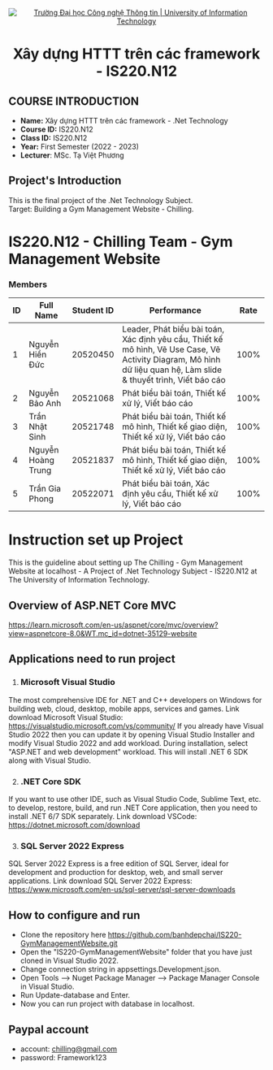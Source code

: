 <!-- Banner -->
<p align="center">
  <a href="https://www.uit.edu.vn/" title="Trường Đại học Công nghệ Thông tin" style="border: none;">
    <img src="https://i.imgur.com/WmMnSRt.png" alt="Trường Đại học Công nghệ Thông tin | University of Information Technology">
  </a>
</p>

<h1 align="center"><b>Xây dựng HTTT trên các framework - IS220.N12</b></h>

## COURSE INTRODUCTION

- **Name:** Xây dựng HTTT trên các framework - .Net Technology
- **Course ID:** IS220.N12
- **Class ID:** IS220.N12
- **Year:** First Semester (2022 - 2023)
- **Lecturer**: MSc. Tạ Việt Phương

## <h2 id="muctieu">Project's Introduction</h2>
This is the final project of the .Net Technology Subject. <br>
Target: Building a Gym Management Website - Chilling.

# IS220.N12 - Chilling Team - Gym Management Website
### Members
| ID  | Full Name                        | Student ID     | Performance  | Rate |
| --- |-------------------|----------|-----------|----------|
| 1 | Nguyễn Hiền Đức | 20520450 | Leader, Phát biểu bài toán, Xác định yêu cầu, Thiết kế mô hình, Vẽ Use Case, Vẽ Activity Diagram, Mô hình dữ liệu quan hệ, Làm slide & thuyết trình, Viết báo cáo | 100% |
| 2 | Nguyễn Bảo Anh  | 20521068 | Phát biểu bài toán, Thiết kế xử lý, Viết báo cáo | 100% |
| 3 | Trần Nhật Sinh  | 20521748 | Phát biểu bài toán, Thiết kế mô hình, Thiết kế giao diện, Thiết kế xử lý, Viết báo cáo  | 100% |
| 4 | Nguyễn Hoàng Trung  | 20521837 | Phát biểu bài toán, Thiết kế mô hình, Thiết kế giao diện, Thiết kế xử lý, Viết báo cáo  | 100% |
| 5 | Trần Gia Phong  | 20522071 | Phát biểu bài toán, Xác định yêu cầu, Thiết kế xử lý, Viết báo cáo  | 100% |

# Instruction set up Project
This is the guideline about setting up The Chilling - Gym Management Website at localhost - A Project of .Net Technology Subject - IS220.N12 at The University of Information Technology.

## Overview of ASP.NET Core MVC
https://learn.microsoft.com/en-us/aspnet/core/mvc/overview?view=aspnetcore-8.0&WT.mc_id=dotnet-35129-website

## Applications need to run project

1. ### Microsoft Visual Studio
The most comprehensive IDE for .NET and C++ developers on Windows for building web, cloud, desktop, mobile apps, services and games.
Link download Microsoft Visual Studio: https://visualstudio.microsoft.com/vs/community/
If you already have Visual Studio 2022 then you can update it by opening Visual Studio Installer and modify Visual Studio 2022 and add workload.
During installation, select "ASP.NET and web development" workload. This will install .NET 6 SDK along with Visual Studio.

2. ### .NET Core SDK
If you want to use other IDE, such as Visual Studio Code, Sublime Text, etc. to develop, restore, build, and run .NET Core application, then you need to install .NET 6/7 SDK separately.
Link download VSCode: https://dotnet.microsoft.com/download

3. ### SQL Server 2022 Express
SQL Server 2022 Express is a free edition of SQL Server, ideal for development and production for desktop, web, and small server applications.
Link download SQL Server 2022 Express: https://www.microsoft.com/en-us/sql-server/sql-server-downloads

## How to configure and run
* Clone the repository here https://github.com/banhdepchai/IS220-GymManagementWebsite.git
* Open the "IS220-GymManagementWebsite" folder that you have just cloned  in Visual Studio 2022.
* Change connection string in appsettings.Development.json.
* Open Tools --> Nuget Package Manager -->  Package Manager Console in Visual Studio.
* Run Update-database and Enter.
* Now you can run project with database in localhost.

## Paypal account
- account: chilling@gmail.com
- password: Framework123
